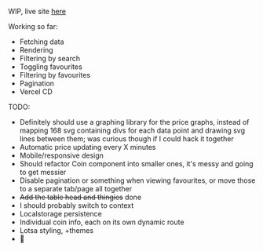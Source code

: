 WIP, live site [here](https://ars-futura-nextjs-crypto-tracker.vercel.app/)

Working so far:
- Fetching data
- Rendering
- Filtering by search
- Toggling favourites
- Filtering by favourites
- Pagination
- Vercel CD

TODO:
- Definitely should use a graphing library for the price graphs, instead of mapping 168 svg containing divs for each data point and drawing svg lines between them; was curious though if I could hack it together 
- Automatic price updating every X minutes
- Mobile/responsive design
- Should refactor Coin component into smaller ones, it's messy and going to get messier
- Disable pagination or something when viewing favourites, or move those to a separate tab/page all together
- ~~Add the table head and thingies~~ done
- I should probably switch to context
- Localstorage persistence
- Individual coin info, each on its own dynamic route
- Lotsa styling, +themes
- 🤔
